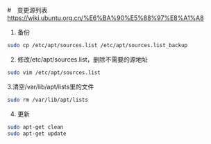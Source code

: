 #　变更源列表
https://wiki.ubuntu.org.cn/%E6%BA%90%E5%88%97%E8%A1%A8

1. 备份
```sh
sudo cp /etc/apt/sources.list /etc/apt/sources.list_backup
```

2. 修改/etc/apt/sources.list，删除不需要的源地址
```sh
sudo vim /etc/apt/sources.list
```

3.清空/var/lib/apt/lists里的文件
```sh
sudo rm /var/lib/apt/lists
```

4. 更新
```sh
sudo apt-get clean
sudo apt-get update
```


